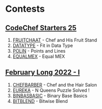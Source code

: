# Contests

## [CodeChef Starters 25](https://www.codechef.com/START25C)
1. [FRUITCHAAT](https://www.codechef.com/START25C/problems/FRUITCHAAT) - Chef and His Fruit Stand
2. [DATATYPE](https://www.codechef.com/START25C/problems/DATATYPE) - Fit in Data Type
3. [POLIN](https://www.codechef.com/START25C/problems/POLIN) - Points and Lines
4. [EQUALMEX](https://www.codechef.com/START25C/problems/EQUALMEX) - Equal MEX

## [February Long 2022 - I](https://www.codechef.com/FEB221C)
1. [CHEFBARBER](https://www.codechef.com/FEB221C/problems/CHEFBARBER) - Chef and the Hair Salon
2. [EUREKA](https://www.codechef.com/FEB221C/problems/EUREKA) - N Queens Puzzle Solved !
3. [BINBASBASIC](https://www.codechef.com/FEB221C/problems/BINBASBASIC) - Binary Base Basics
4. [BITBLEND](https://www.codechef.com/FEB221C/problems/BITBLEND) - Bitwise Blend